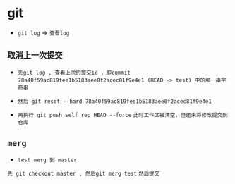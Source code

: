 # git

+ `git log` => `查看log`

## `取消上一次提交`
+ `先git log , 查看上次的提交id ，即commit 78a40f59ac819fee1b5183aee0f2acec81f9e4e1 (HEAD -> test) 中的那一串字符串`
+ `然后 git reset --hard 78a40f59ac819fee1b5183aee0f2acec81f9e4e1`

+ `再执行 git push self_rep HEAD --force`  `此时工作区被清空，但还未将修改提交到仓库`

## `merg`
+ `test merg 到 master`
   
`先 git checkout master , 然后git merg test`
`然后提交`


